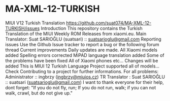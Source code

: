 # MA-XML-12-TURKISH
MIUI V12 Turkish Translation https://github.com/suat074/MA-XML-12-TURKISH/issues Introduction This repository contains the Turkish Translation of the MIUI Weekly ROM Releases from xiaomi.eu.  Main Translator: Suat SARIOĞLU (suatsari) :: suatsarioglu@gmail.com  Reporting issues Use the Github Issue tracker to report a bug or the following forum thread  Current improvements Daily updates are made. All Xiaomi models added Spelling errors corrected MiPAD language translation added Some of the problems have been fixed All of Xiaomi phones etc... Changes will be added This is MIUI 12 Turkish Language Project supported all of models... Check Contributing to a project for further informations.  For all problems: Administrator :: ingbrzy (ingbrzy@miuios.cz) TR Translator : Suat SARIOĞLU :: suatsari (suatsarioglu@gmail.com)  I want to thank everyone for their help, dont forget: "If you do not fly, run; If you do not run, walk; if you can not walk, crawl, but do not give up."
